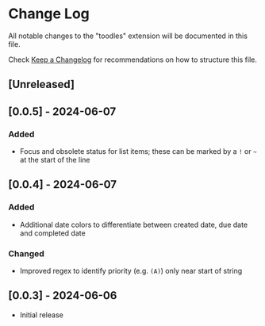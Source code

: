 # Change Log

All notable changes to the "toodles" extension will be documented in this file.

Check [Keep a Changelog](http://keepachangelog.com/) for recommendations on how to structure this file.

## [Unreleased]

## [0.0.5] - 2024-06-07

### Added

- Focus and obsolete status for list items; these can be marked by a `!` or `~` at the start of the line

## [0.0.4] - 2024-06-07

### Added

- Additional date colors to differentiate between created date, due date and completed date

### Changed

- Improved regex to identify priority (e.g. `(A)`) only near start of string

## [0.0.3] - 2024-06-06

- Initial release
